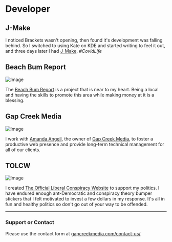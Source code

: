 # Developer

## J-Make

I noticed Brackets wasn't opening, then found it's development was falling behind. So I switched to using Kate on KDE and started writing to feel it out, and three days later I had [J-Make](https://richardkentgates.github.io/j-make/). *#CovidLife*


## Beach Bum Report

![Image](src)

The [Beach Bum Report](https://beachbumreport.com) is a project that is near to my heart. Being a local and having the skills to promote this area while making money at it is a blessing.


## Gap Creek Media

![Image](src)

I work with [Amanda Angell](https://amanda.world), the owner of [Gap Creek Media](https://gapcreekmedia.com), to foster a productive web presence and provide long-term technical management for all of our clients.


## TOLCW

![Image](src)

I created [The Official Liberal Conspiracy Website](https://theofficialliberalconspiracywebsite.com/) to support my politics. I have endured enough ant-Democratic and conspiracy theory bumper stickers that I felt motivated to invest a few dollars in my response. It's all in fun and healthy politics so don't go out of your way to be offended.

---

### Support or Contact

Please use the contact form at [gapcreekmedia.com/contact-us/](https://gapcreekmedia.com/contact-us/)
